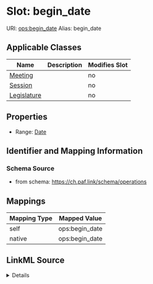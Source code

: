 

# Slot: begin_date 



URI: [ops:begin_date](https://ch.paf.link/schema/operations/begin_date)
Alias: begin_date

<!-- no inheritance hierarchy -->





## Applicable Classes

| Name | Description | Modifies Slot |
| --- | --- | --- |
| [Meeting](Meeting.md) |  |  no  |
| [Session](Session.md) |  |  no  |
| [Legislature](Legislature.md) |  |  no  |







## Properties

* Range: [Date](Date.md)





## Identifier and Mapping Information







### Schema Source


* from schema: https://ch.paf.link/schema/operations




## Mappings

| Mapping Type | Mapped Value |
| ---  | ---  |
| self | ops:begin_date |
| native | ops:begin_date |




## LinkML Source

<details>
```yaml
name: begin_date
from_schema: https://ch.paf.link/schema/operations
rank: 1000
alias: begin_date
domain_of:
- Legislature
- Session
- Meeting
range: date

```
</details>